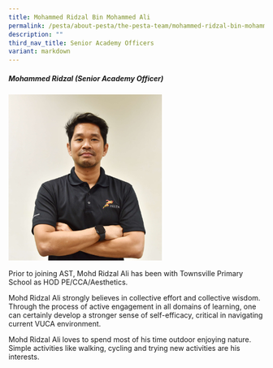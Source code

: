```yaml
---
title: Mohammed Ridzal Bin Mohammed Ali
permalink: /pesta/about-pesta/the-pesta-team/mohammed-ridzal-bin-mohammed-ali-bio-2023/
description: ""
third_nav_title: Senior Academy Officers
variant: markdown
---
```

##### Mohammed Ridzal (Senior Academy Officer)

<img src="/images/ridzal%203.JPG" style="width:60%">

Prior to joining AST, Mohd Ridzal Ali has been with Townsville Primary School as HOD PE/CCA/Aesthetics.  

Mohd Ridzal Ali strongly believes in collective effort and collective wisdom. Through the process of active engagement in all domains of learning, one can certainly develop a stronger sense of self-efficacy, critical in navigating current VUCA environment.  

Mohd Ridzal Ali loves to spend most of his time outdoor enjoying nature. Simple activities like walking, cycling and trying new activities are his interests.